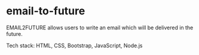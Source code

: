 # email-to-future

EMAIL2FUTURE allows users to write an email which will be delivered in the future. 

Tech stack:
HTML, CSS, Bootstrap, JavaScript, Node.js